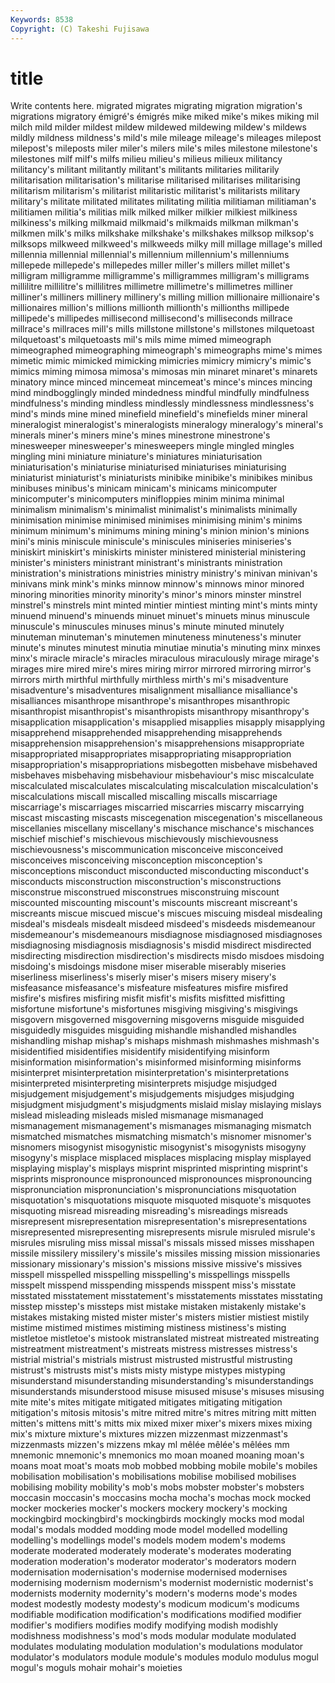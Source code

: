 ```yaml
---
Keywords: 8538 
Copyright: (C) Takeshi Fujisawa
---
```


# title

Write contents here.
migrated migrates migrating migration migration's
migrations migratory émigré's émigrés mike miked mike's mikes miking mil
milch mild milder mildest mildew mildewed mildewing mildew's mildews mildly
mildness mildness's mild's mile mileage mileage's mileages milepost milepost's mileposts
miler miler's milers mile's miles milestone milestone's milestones milf milf's
milfs milieu milieu's milieus milieux militancy militancy's militant militantly militant's
militants militaries militarily militarisation militarisation's militarise militarised militarises militarising militarism
militarism's militarist militaristic militarist's militarists military military's militate militated militates
militating militia militiaman militiaman's militiamen militia's militias milk milked milker
milkier milkiest milkiness milkiness's milking milkmaid milkmaid's milkmaids milkman milkman's
milkmen milk's milks milkshake milkshake's milkshakes milksop milksop's milksops milkweed
milkweed's milkweeds milky mill millage millage's milled millennia millennial millennial's
millennium millennium's millenniums millepede millepede's millepedes miller miller's millers millet
millet's milligram milligramme milligramme's milligrammes milligram's milligrams millilitre millilitre's millilitres
millimetre millimetre's millimetres milliner milliner's milliners millinery millinery's milling million
millionaire millionaire's millionaires million's millions millionth millionth's millionths millipede millipede's
millipedes millisecond millisecond's milliseconds millrace millrace's millraces mill's mills millstone
millstone's millstones milquetoast milquetoast's milquetoasts mil's mils mime mimed mimeograph
mimeographed mimeographing mimeograph's mimeographs mime's mimes mimetic mimic mimicked mimicking
mimicries mimicry mimicry's mimic's mimics miming mimosa mimosa's mimosas min
minaret minaret's minarets minatory mince minced mincemeat mincemeat's mince's minces
mincing mind mindbogglingly minded mindedness mindful mindfully mindfulness mindfulness's minding
mindless mindlessly mindlessness mindlessness's mind's minds mine mined minefield minefield's
minefields miner mineral mineralogist mineralogist's mineralogists mineralogy mineralogy's mineral's minerals
miner's miners mine's mines minestrone minestrone's minesweeper minesweeper's minesweepers mingle
mingled mingles mingling mini miniature miniature's miniatures miniaturisation miniaturisation's miniaturise
miniaturised miniaturises miniaturising miniaturist miniaturist's miniaturists minibike minibike's minibikes minibus
minibuses minibus's minicam minicam's minicams minicomputer minicomputer's minicomputers minifloppies minim
minima minimal minimalism minimalism's minimalist minimalist's minimalists minimally minimisation minimise
minimised minimises minimising minim's minims minimum minimum's minimums mining mining's
minion minion's minions mini's minis miniscule miniscule's miniscules miniseries miniseries's
miniskirt miniskirt's miniskirts minister ministered ministerial ministering minister's ministers ministrant
ministrant's ministrants ministration ministration's ministrations ministries ministry ministry's minivan minivan's
minivans mink mink's minks minnow minnow's minnows minor minored minoring
minorities minority minority's minor's minors minster minstrel minstrel's minstrels mint
minted mintier mintiest minting mint's mints minty minuend minuend's minuends
minuet minuet's minuets minus minuscule minuscule's minuscules minuses minus's minute
minuted minutely minuteman minuteman's minutemen minuteness minuteness's minuter minute's minutes
minutest minutia minutiae minutia's minuting minx minxes minx's miracle miracle's
miracles miraculous miraculously mirage mirage's mirages mire mired mire's mires
miring mirror mirrored mirroring mirror's mirrors mirth mirthful mirthfully mirthless
mirth's mi's misadventure misadventure's misadventures misalignment misalliance misalliance's misalliances misanthrope
misanthrope's misanthropes misanthropic misanthropist misanthropist's misanthropists misanthropy misanthropy's misapplication misapplication's
misapplied misapplies misapply misapplying misapprehend misapprehended misapprehending misapprehends misapprehension misapprehension's
misapprehensions misappropriate misappropriated misappropriates misappropriating misappropriation misappropriation's misappropriations misbegotten misbehave
misbehaved misbehaves misbehaving misbehaviour misbehaviour's misc miscalculate miscalculated miscalculates miscalculating
miscalculation miscalculation's miscalculations miscall miscalled miscalling miscalls miscarriage miscarriage's miscarriages
miscarried miscarries miscarry miscarrying miscast miscasting miscasts miscegenation miscegenation's miscellaneous
miscellanies miscellany miscellany's mischance mischance's mischances mischief mischief's mischievous mischievously
mischievousness mischievousness's miscommunication misconceive misconceived misconceives misconceiving misconception misconception's misconceptions
misconduct misconducted misconducting misconduct's misconducts misconstruction misconstruction's misconstructions misconstrue misconstrued
misconstrues misconstruing miscount miscounted miscounting miscount's miscounts miscreant miscreant's miscreants
miscue miscued miscue's miscues miscuing misdeal misdealing misdeal's misdeals misdealt
misdeed misdeed's misdeeds misdemeanour misdemeanour's misdemeanours misdiagnose misdiagnosed misdiagnoses misdiagnosing
misdiagnosis misdiagnosis's misdid misdirect misdirected misdirecting misdirection misdirection's misdirects misdo
misdoes misdoing misdoing's misdoings misdone miser miserable miserably miseries miserliness
miserliness's miserly miser's misers misery misery's misfeasance misfeasance's misfeature misfeatures
misfire misfired misfire's misfires misfiring misfit misfit's misfits misfitted misfitting
misfortune misfortune's misfortunes misgiving misgiving's misgivings misgovern misgoverned misgoverning misgoverns
misguide misguided misguidedly misguides misguiding mishandle mishandled mishandles mishandling mishap
mishap's mishaps mishmash mishmashes mishmash's misidentified misidentifies misidentify misidentifying misinform
misinformation misinformation's misinformed misinforming misinforms misinterpret misinterpretation misinterpretation's misinterpretations misinterpreted
misinterpreting misinterprets misjudge misjudged misjudgement misjudgement's misjudgements misjudges misjudging misjudgment
misjudgment's misjudgments mislaid mislay mislaying mislays mislead misleading misleads misled
mismanage mismanaged mismanagement mismanagement's mismanages mismanaging mismatch mismatched mismatches mismatching
mismatch's misnomer misnomer's misnomers misogynist misogynistic misogynist's misogynists misogyny misogyny's
misplace misplaced misplaces misplacing misplay misplayed misplaying misplay's misplays misprint
misprinted misprinting misprint's misprints mispronounce mispronounced mispronounces mispronouncing mispronunciation mispronunciation's
mispronunciations misquotation misquotation's misquotations misquote misquoted misquote's misquotes misquoting misread
misreading misreading's misreadings misreads misrepresent misrepresentation misrepresentation's misrepresentations misrepresented misrepresenting
misrepresents misrule misruled misrule's misrules misruling miss missal missal's missals
missed misses misshapen missile missilery missilery's missile's missiles missing mission
missionaries missionary missionary's mission's missions missive missive's missives misspell misspelled
misspelling misspelling's misspellings misspells misspelt misspend misspending misspends misspent miss's
misstate misstated misstatement misstatement's misstatements misstates misstating misstep misstep's missteps
mist mistake mistaken mistakenly mistake's mistakes mistaking misted mister mister's
misters mistier mistiest mistily mistime mistimed mistimes mistiming mistiness mistiness's
misting mistletoe mistletoe's mistook mistranslated mistreat mistreated mistreating mistreatment mistreatment's
mistreats mistress mistresses mistress's mistrial mistrial's mistrials mistrust mistrusted mistrustful
mistrusting mistrust's mistrusts mist's mists misty mistype mistypes mistyping misunderstand
misunderstanding misunderstanding's misunderstandings misunderstands misunderstood misuse misused misuse's misuses misusing
mite mite's mites mitigate mitigated mitigates mitigating mitigation mitigation's mitosis
mitosis's mitre mitred mitre's mitres mitring mitt mitten mitten's mittens
mitt's mitts mix mixed mixer mixer's mixers mixes mixing mix's
mixture mixture's mixtures mizzen mizzenmast mizzenmast's mizzenmasts mizzen's mizzens mkay
ml mêlée mêlée's mêlées mm mnemonic mnemonic's mnemonics mo moan
moaned moaning moan's moans moat moat's moats mob mobbed mobbing
mobile mobile's mobiles mobilisation mobilisation's mobilisations mobilise mobilised mobilises mobilising
mobility mobility's mob's mobs mobster mobster's mobsters moccasin moccasin's moccasins
mocha mocha's mochas mock mocked mocker mockeries mocker's mockers mockery
mockery's mocking mockingbird mockingbird's mockingbirds mockingly mocks mod modal modal's
modals modded modding mode model modelled modelling modelling's modellings model's
models modem modem's modems moderate moderated moderately moderate's moderates moderating
moderation moderation's moderator moderator's moderators modern modernisation modernisation's modernise modernised
modernises modernising modernism modernism's modernist modernistic modernist's modernists modernity modernity's
modern's moderns mode's modes modest modestly modesty modesty's modicum modicum's
modicums modifiable modification modification's modifications modified modifier modifier's modifiers modifies
modify modifying modish modishly modishness modishness's mod's mods modular modulate
modulated modulates modulating modulation modulation's modulations modulator modulator's modulators module
module's modules modulo modulus mogul mogul's moguls mohair mohair's moieties
